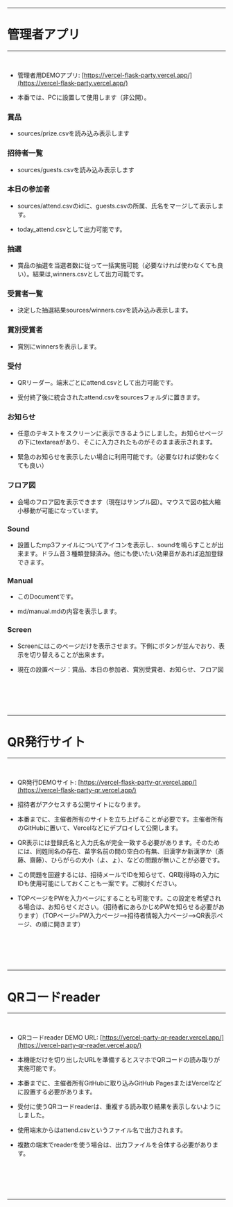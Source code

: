 
---

# 管理者アプリ

---
<br>

- 管理者用DEMOアプリ: [https://vercel-flask-party.vercel.app/](https://vercel-flask-party.vercel.app/) 

- 本番では、PCに設置して使用します（非公開）。 

###  賞品
- sources/prize.csvを読み込み表示します

###  招待者一覧
- sources/guests.csvを読み込み表示します

### 本日の参加者
- sources/attend.csvのidに、guests.csvの所属、氏名をマージして表示します。

- today_attend.csvとして出力可能です。

### 抽選
- 賞品の抽選を当選者数に従って一括実施可能（必要なければ使わなくても良い）。結果は,winners.csvとして出力可能です。

### 受賞者一覧
- 決定した抽選結果sources/winners.csvを読み込み表示します。

### 賞別受賞者
- 賞別にwinnersを表示します。

### 受付
- QRリーダー。端末ごとにattend.csvとして出力可能です。

- 受付終了後に統合されたattend.csvをsourcesフォルダに置きます。

### お知らせ
- 任意のテキストをスクリーンに表示できるようにしました。お知らせページの下にtextareaがあり、そこに入力されたものがそのまま表示されます。

- 緊急のお知らせを表示したい場合に利用可能です。（必要なければ使わなくても良い）

### フロア図
- 会場のフロア図を表示できます（現在はサンプル図）。マウスで図の拡大縮小移動が可能になっています。

### Sound
- 設置したmp3ファイルについてアイコンを表示し、soundを鳴らすことが出来ます。ドラム音３種類登録済み。他にも使いたい効果音があれば追加登録できます。

### Manual
- このDocumentです。

- md/manual.mdの内容を表示します。

### Screen
- Screenにはこのページだけを表示させます。下側にボタンが並んでおり、表示を切り替えることが出来ます。

- 現在の設置ページ：賞品、本日の参加者、賞別受賞者、お知らせ、フロア図

<br><br><br><br>

---

# QR発行サイト

---
<br>

- QR発行DEMOサイト: [https://vercel-flask-party-qr.vercel.app/](https://vercel-flask-party-qr.vercel.app/)

- 招待者がアクセスする公開サイトになります。

- 本番までに、主催者所有のサイトを立ち上げることが必要です。主催者所有のGitHubに置いて、Vercelなどにデプロイして公開します。

- QR表示には登録氏名と入力氏名が完全一致する必要があります。そのためには、同姓同名の存在、苗字名前の間の空白の有無、旧漢字か新漢字か（斎藤、齋藤）、ひらがらの大小（よ、ょ）、などの問題が無いことが必要です。

- この問題を回避するには、招待メールでIDを知らせて、QR取得時の入力にIDも使用可能にしておくことも一案です。ご検討ください。

- TOPページをPWを入力ページにすることも可能です。この設定を希望される場合は、お知らせください。（招待者にあらかじめPWを知らせる必要があります）（TOPページ=PW入力ページ—>招待者情報入力ページ—>QR表示ページ、の順に開きます）

<br><br><br><br>

---

# QRコードreader

---
<br>

- QRコードreader DEMO URL: [https://vercel-party-qr-reader.vercel.app/](https://vercel-party-qr-reader.vercel.app/)

- 本機能だけを切り出したURLを準備するとスマホでQRコードの読み取りが実施可能です。

- 本番までに、主催者所有GitHubに取り込みGitHub PagesまたはVercelなどに設置する必要があります。

- 受付に使うQRコードreaderは、重複する読み取り結果を表示しないようにしました。

- 使用端末からはattend.csvというファイル名で出力されます。

- 複数の端末でreaderを使う場合は、出力ファイルを合体する必要があります。

<br><br><br><br>

---

<br><br><br><br><br>

